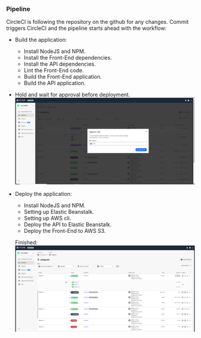 ### Pipeline

CircleCI is following the repository on the github for any changes. Commit triggers CircleCI and the pipeline starts ahead with the workflow:

- Build the application:
  - Install NodeJS and NPM.
  - Install the Front-End dependencies.
  - Install the API dependencies.
  - Lint the Front-End code.
  - Build the Front-End application.
  - Build the API application.
- Hold and wait for approval before deployment.
  ![hold](../screenshots/udagram_CircleCI-hold.JPG)
- Deploy the application:

  - Install NodeJS and NPM.
  - Setting up Elastic Beanstalk.
  - Setting up AWS cli.
  - Deploy the API to Elastic Beanstalk.
  - Deploy the Front-End to AWS S3.

  Finished:
  ![circleci](../screenshots/udagram_CircleCI.JPG)

